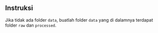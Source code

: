 ## Instruksi

Jika tidak ada folder `data`, buatlah folder `data` yang di dalamnya terdapat folder `raw` dan `processed`.
